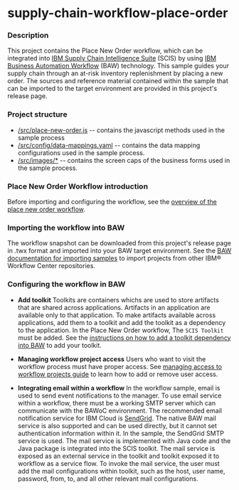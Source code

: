 # supply-chain-workflow-place-order

### Description

This project contains the Place New Order workflow, which can be integrated into [IBM Supply Chain Intelligence Suite](https://www.supply-chain.ibm.com/launch/) (SCIS) by using [IBM Business Automation Workflow](https://www.ibm.com/docs/en/baw) (BAW) technology. This sample guides your supply chain through an at-risk inventory replenishment by placing a new order. The sources and reference material contained within the sample that can be imported to the target environment are provided in this project's release page.

### Project structure

- [/src/place-new-order.js](src/place-new-order.js) -- contains the javascript methods used in the sample process
- [/src/config/data-mappings.yaml](src/config/data-mappings.yaml) -- contains the data mapping configurations used in the sample process.
- [/src/images/*](src/images/*) -- contains the screen caps of the business forms used in the sample process.

### Place New Order Workflow introduction

Before importing and configuring the workflow, see the [overview of the place new order workflow](./tutorial.md).

### Importing the workflow into BAW

The workflow snapshot can be downloaded from this project's release page in .twx format and imported into your BAW target environment. See the [BAW documentation for importing samples](https://www.ibm.com/docs/en/baw/20.x?topic=projects-importing-exporting) to import projects from other IBM® Workflow Center repositories.


### Configuring the workflow in BAW
- **Add toolkit**
Toolkits are containers whichs are used to store artifacts that are shared across applications. Artifacts in an application are available only to that application. To make artifacts available across applications, add them to a toolkit and add the toolkit as a dependency to the application. 
In the Place New Order workflow, The `SCIS Toolkit` must be added. See the [instructions on how to add a toolkit dependency into BAW](https://www.ibm.com/docs/en/baw/20.x?topic=mp-creating-changing-deleting-toolkit-dependency-in-designer-view) to add your toolkit.


- **Managing workflow project access**
Users who want to visit the workflow process must have proper access. See [managing access to workflow projects guide](https://www.ibm.com/docs/en/baw/19.x?topic=repository-managing-access-workflow-projects) to learn how to add or remove user access.


- **Integrating email within a workflow**
In the workflow sample, email is used to send event notifications to the manager. To use email service within a workflow, there must be a working SMTP server which can communicate with the BAWoC environment. The recommended email notification service for IBM Cloud is [SendGrid](https://sendgrid.com). The native BAW mail service is also supported and can be used directly, but it cannot set authentication information within it. 
In the sample, the SendGrid SMTP service is used. The mail service is implemented with Java code and the Java package is integrated into the SCIS toolkit. The mail service is exposed as an external service in the toolkit and toolkit exposed it to workflow as a service flow. To invoke the mail service, the user must add the mail configurations within toolkit, such as the host, user name, password, from, to, and all other relevant mail configurations.
